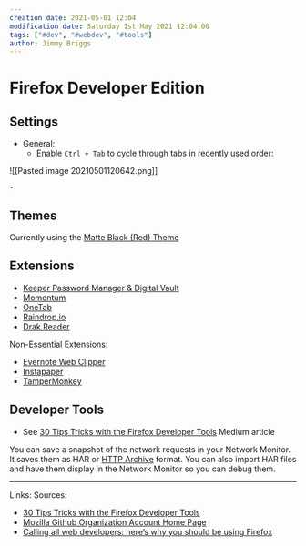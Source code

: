 ```yaml
---
creation date: 2021-05-01 12:04
modification date: Saturday 1st May 2021 12:04:00
tags: ["#dev", "#webdev", "#tools"]
author: Jimmy Briggs
---
```


# Firefox Developer Edition

## Settings
- General:
	- Enable `Ctrl + Tab` to cycle through tabs in recently used order:

![[Pasted image 20210501120642.png]]

	- 

## Themes

Currently using the [Matte Black (Red) Theme](https://addons.mozilla.org/en-US/firefox/addon/matte-black-red/?utm_source=addons.mozilla.org&utm_medium=referral&utm_content=featured)

## Extensions

- [Keeper Password Manager & Digital Vault](https://addons.mozilla.org/en-US/firefox/addon/keeper-password-manager-digita/?utm_source=addons.mozilla.org&utm_medium=referral&utm_content=search)
- [Momentum](https://addons.mozilla.org/en-US/firefox/addon/momentumdash/?utm_source=addons.mozilla.org&utm_medium=referral&utm_content=search)
- [OneTab](https://addons.mozilla.org/en-US/firefox/addon/onetab/?utm_source=addons.mozilla.org&utm_medium=referral&utm_content=search)
- [Raindrop.io](https://addons.mozilla.org/en-US/firefox/addon/raindropio/?utm_source=addons.mozilla.org&utm_medium=referral&utm_content=search)
- [Drak Reader](https://addons.mozilla.org/en-US/firefox/addon/darkreader/?utm_source=addons.mozilla.org&utm_medium=referral&utm_content=search)


Non-Essential Extensions:

- [Evernote Web Clipper](https://addons.mozilla.org/en-US/firefox/addon/evernote-web-clipper/?utm_source=addons.mozilla.org&utm_medium=referral&utm_content=search)
-  [Instapaper](https://addons.mozilla.org/en-US/firefox/addon/instapaper-official/?utm_source=addons.mozilla.org&utm_medium=referral&utm_content=search)
- [TamperMonkey](https://addons.mozilla.org/en-US/firefox/addon/tampermonkey/?utm_source=addons.mozilla.org&utm_medium=referral&utm_content=search)

## Developer Tools

- See [30 Tips Tricks with the Firefox Developer Tools](https://lakatos.medium.com/30-tips-tricks-with-the-firefox-developer-tools-2e3f2ca5bc61) Medium article

You can save a snapshot of the network requests in your Network Monitor. It saves them as HAR or [HTTP Archive](https://w3c.github.io/web-performance/specs/HAR/Overview.html) format. You can also import HAR files and have them display in the Network Monitor so you can debug them.



***
Links: 
Sources:
- [30 Tips Tricks with the Firefox Developer Tools](https://lakatos.medium.com/30-tips-tricks-with-the-firefox-developer-tools-2e3f2ca5bc61)
- [Mozilla Github Organization Account Home Page](https://github.com/mozilla)
- [Calling all web developers: here’s why you should be using Firefox](https://stories.jotform.com/calling-all-web-developers-heres-why-you-should-be-using-firefox-983f012d4aec?source=search_post---------0&gi=644a2b41bbe0)
